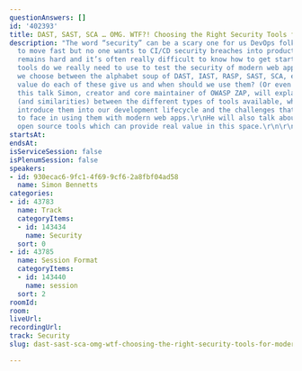 ```yaml
---
questionAnswers: []
id: '402393'
title: DAST, SAST, SCA … OMG. WTF?! Choosing the Right Security Tools for Modern Apps
description: "The word “security” can be a scary one for us DevOps folks. We want
  to move fast but no one wants to CI/CD security breaches into production. Security
  remains hard and it’s often really difficult to know how to get started.\r\n\r\nWhat
  tools do we really need to use to test the security of modern web apps?\r\nHow do
  we choose between the alphabet soup of DAST, IAST, RASP, SAST, SCA, etc?\r\nWhat
  value do each of these give us and when should we use them? (Or even not use them…)\r\n\r\nIn
  this talk Simon, creator and core maintainer of OWASP ZAP, will explain the differences
  (and similarities) between the different types of tools available, when we should
  introduce them into our development lifecycle and the challenges that we are likely
  to face in using them with modern web apps.\r\nHe will also talk about specific
  open source tools which can provide real value in this space.\r\n\r\n\r\n"
startsAt: 
endsAt: 
isServiceSession: false
isPlenumSession: false
speakers:
- id: 930ecac6-9fc1-4f69-9cf6-2a8fbf04ad58
  name: Simon Bennetts
categories:
- id: 43783
  name: Track
  categoryItems:
  - id: 143434
    name: Security
  sort: 0
- id: 43785
  name: Session Format
  categoryItems:
  - id: 143440
    name: session
  sort: 2
roomId: 
room: 
liveUrl: 
recordingUrl: 
track: Security
slug: dast-sast-sca-omg-wtf-choosing-the-right-security-tools-for-modern-apps

---
```

